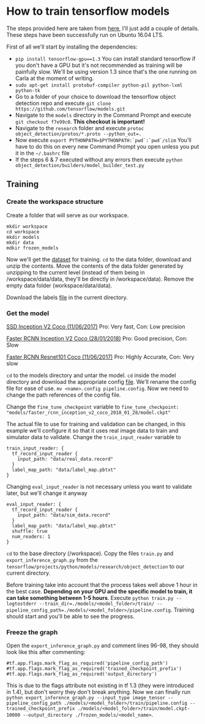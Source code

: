 # How to train tensorflow models

The steps provided here are taken from [here](https://github.com/alex-lechner/Traffic-Light-Classification), I'll just add a couple of details.
These steps have been successfully run on Ubuntu 16.04 LTS.

First of all we'll start by installing the dependencies:
- `pip install tensorflow-gpu==1.3` You can install standard tensorflow if you don't have a GPU but it's not recommended as training will be painfully slow. We'll be using version 1.3 since that's the one running on Carla at the moment of writing.
- `sudo apt-get install protobuf-compiler python-pil python-lxml python-tk`
- Go to a folder of your choice to download the tensorflow object detection repo and execute `git clone https://github.com/tensorflow/models.git`
- Navigate to the `models` directory in the Command Prompt and execute `git checkout f7e99c0`. **This checkout is important!**
- Navigate to the `research` folder and execute `protoc object_detection/protos/*.proto --python_out=.`
- Now execute ``export PYTHONPATH=$PYTHONPATH:`pwd`:`pwd`/slim`` You'll have to do this on every new Command Prompt you open unless you put it in the `~/.bashrc` file
- If the steps 6 & 7 executed without any errors then execute `python object_detection/builders/model_builder_test.py`

## Training

### Create the workspace structure
Create a folder that will serve as our workspace.
```
mkdir workspace
cd workspace
mkdir models
mkdir data
mdkir frozen_models
```

Now we'll get the [dataset](https://github.com/coldKnight/TrafficLight_Detection-TensorFlowAPI#get-the-dataset) for training.
`cd` to the data folder, download and unzip the contents. Move the contents of the data folder generated by unzipping to the current level (instead of them being in /workspace/data/data, they'll be directly in /workspace/data). Remove the empty data folder (workspace/data/data).

Download the labels [file](https://github.com/alex-lechner/Traffic-Light-Classification/blob/master/data/udacity_label_map.pbtxt) in the current directory.

### Get the model

[SSD Inception V2 Coco (11/06/2017)](http://download.tensorflow.org/models/object_detection/ssd_inception_v2_coco_11_06_2017.tar.gz) Pro: Very fast, Con: Low precision

[Faster RCNN Inception V2 Coco (28/01/2018)](http://download.tensorflow.org/models/object_detection/faster_rcnn_inception_v2_coco_2018_01_28.tar.gz) Pro: Good precision, Con: Slow

[Faster RCNN Resnet101 Coco (11/06/2017)](http://download.tensorflow.org/models/object_detection/faster_rcnn_resnet101_coco_11_06_2017.tar.gz) Pro: Highly Accurate, Con: Very slow

`cd` to the models directory and untar the model. `cd` inside the model directory and download the appropriate config [file](https://github.com/alex-lechner/Traffic-Light-Classification/tree/master/config).
We'll rename the config file for ease of use. `mv <name>.config pipeline.config`.
Now we need to change the path references of the config file.

Change the `fine_tune_checkpoint` variable to `fine_tune_checkpoint: "models/faster_rcnn_inception_v2_coco_2018_01_28/model.ckpt"`

The actual file to use for training and validation can be changed, in this example we'll configure it so that it uses real image data to train and simulator data to validate.
Change the `train_input_reader` variable to 
```
train_input_reader: {
  tf_record_input_reader {
    input_path: "data/real_data.record"
  }
  label_map_path: "data/label_map.pbtxt"
}
```

Changing `eval_input_reader` is not necessary unless you want to validate later, but we'll change it anyway
```
eval_input_reader: {
  tf_record_input_reader {
    input_path: "data/sim_data.record"
  }
  label_map_path: "data/label_map.pbtxt"
  shuffle: true
  num_readers: 1
}
```

`cd` to the base directory (/workspace). Copy the files `train.py` and `export_inference_graph.py` from the `tensorflow/projects/python/models/research/object_detection` to our current directory.

Before training take into account that the process takes well above 1 hour in the best case. **Depending on your GPU and the specific model to train, it can take something between 1-5 hours**.
Execute `python train.py --logtostderr --train_dir=./models/<model_folder>/train/ --pipeline_config_path=./models/<model_folder>/pipeline.config`. Training should start and you'll be able to see the progress.

### Freeze the graph

Open the `export_inference_graph.py` and comment lines 96-98, they should look like this after commenting:
```
#tf.app.flags.mark_flag_as_required('pipeline_config_path')
#tf.app.flags.mark_flag_as_required('trained_checkpoint_prefix')
#tf.app.flags.mark_flag_as_required('output_directory')
```

This is due to the flags attribute not existing in tf 1.3 (they were introduced in 1.4), but don't worry they don't break anything.
Now we can finally run `python export_inference_graph.py --input_type image_tensor --pipeline_config_path ./models/<model_folder>/train/pipeline.config --trained_checkpoint_prefix ./models/<model_folder>/train/model.ckpt-10000 --output_directory ./frozen_models/<model_name>`.
